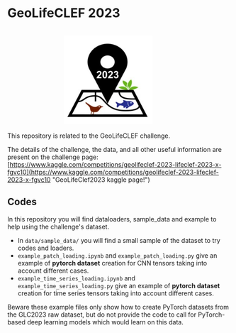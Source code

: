 # GeoLifeCLEF 2023

<div align="center">
  <a href="https://www.kaggle.com/competitions/geolifeclef-2023-lifeclef-2023-x-fgvc10?rvi=1"><img src="../../../docs/resources/GLC2023_thumbnail.jpg" alt="glc23_thumbnail" style="width: 200px;  margin-top: 15px; margin-right: 50px;"></a>
</div>

This repository is related to the GeoLifeCLEF challenge.

The details of the challenge, the data, and all other useful information are present on the challenge page: [https://www.kaggle.com/competitions/geolifeclef-2023-lifeclef-2023-x-fgvc10](https://www.kaggle.com/competitions/geolifeclef-2023-lifeclef-2023-x-fgvc10 "GeoLifeClef2023 kaggle page!")

## Codes
In this repository you will find dataloaders, sample_data and example to help using the challenge's dataset.
- In ``data/sample_data/`` you will find a small sample of the dataset to try codes and loaders.
- ``example_patch_loading.ipynb`` and ``example_patch_loading.py`` give an example of **pytorch dataset** creation for CNN tensors taking into account different cases.
- ``example_time_series_loading.ipynb`` and ``example_time_series_loading.py`` give an example of **pytorch dataset** creation for time series tensors taking into account different cases.

Beware these example files only show how to create PyTorch datasets from the GLC2023 raw dataset, but do not provide the code to call for PyTorch-based deep learning models which would learn on this data.